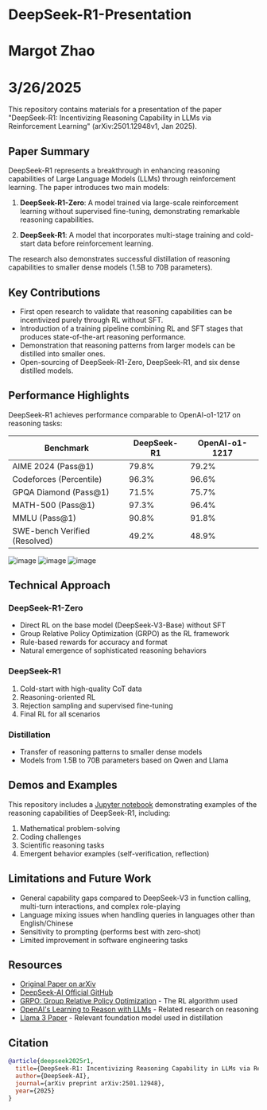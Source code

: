 # DeepSeek-R1-Presentation
# Margot Zhao
# 3/26/2025

This repository contains materials for a presentation of the paper "DeepSeek-R1: Incentivizing Reasoning Capability in LLMs via Reinforcement Learning" (arXiv:2501.12948v1, Jan 2025).

## Paper Summary

DeepSeek-R1 represents a breakthrough in enhancing reasoning capabilities of Large Language Models (LLMs) through reinforcement learning. The paper introduces two main models:

1. **DeepSeek-R1-Zero**: A model trained via large-scale reinforcement learning without supervised fine-tuning, demonstrating remarkable reasoning capabilities.

2. **DeepSeek-R1**: A model that incorporates multi-stage training and cold-start data before reinforcement learning.

The research also demonstrates successful distillation of reasoning capabilities to smaller dense models (1.5B to 70B parameters).

## Key Contributions

- First open research to validate that reasoning capabilities can be incentivized purely through RL without SFT.
- Introduction of a training pipeline combining RL and SFT stages that produces state-of-the-art reasoning performance.
- Demonstration that reasoning patterns from larger models can be distilled into smaller ones.
- Open-sourcing of DeepSeek-R1-Zero, DeepSeek-R1, and six dense distilled models.

## Performance Highlights

DeepSeek-R1 achieves performance comparable to OpenAI-o1-1217 on reasoning tasks:

| Benchmark | DeepSeek-R1 | OpenAI-o1-1217 |
|-----------|-------------|----------------|
| AIME 2024 (Pass@1) | 79.8% | 79.2% |
| Codeforces (Percentile) | 96.3% | 96.6% |
| GPQA Diamond (Pass@1) | 71.5% | 75.7% |
| MATH-500 (Pass@1) | 97.3% | 96.4% |
| MMLU (Pass@1) | 90.8% | 91.8% |
| SWE-bench Verified (Resolved) | 49.2% | 48.9% |
![image](https://github.com/user-attachments/assets/5bded521-b00a-45d5-9ea1-386c7bcb18a0)
![image](https://github.com/user-attachments/assets/cdb4ee9f-655d-4768-b4dc-dca0c900bc1b)
![image](https://github.com/user-attachments/assets/b7107916-01ce-4896-b5a1-2745ecc89dde)




## Technical Approach

### DeepSeek-R1-Zero
- Direct RL on the base model (DeepSeek-V3-Base) without SFT
- Group Relative Policy Optimization (GRPO) as the RL framework
- Rule-based rewards for accuracy and format
- Natural emergence of sophisticated reasoning behaviors

### DeepSeek-R1
1. Cold-start with high-quality CoT data
2. Reasoning-oriented RL
3. Rejection sampling and supervised fine-tuning
4. Final RL for all scenarios

### Distillation
- Transfer of reasoning patterns to smaller dense models
- Models from 1.5B to 70B parameters based on Qwen and Llama

## Demos and Examples

This repository includes a [Jupyter notebook](./demos/reasoning_examples.ipynb) demonstrating examples of the reasoning capabilities of DeepSeek-R1, including:

1. Mathematical problem-solving
2. Coding challenges
3. Scientific reasoning tasks
4. Emergent behavior examples (self-verification, reflection)

## Limitations and Future Work

- General capability gaps compared to DeepSeek-V3 in function calling, multi-turn interactions, and complex role-playing
- Language mixing issues when handling queries in languages other than English/Chinese
- Sensitivity to prompting (performs best with zero-shot)
- Limited improvement in software engineering tasks

## Resources

- [Original Paper on arXiv](https://arxiv.org/abs/2501.12948)
- [DeepSeek-AI Official GitHub](https://github.com/deepseek-ai)
- [GRPO: Group Relative Policy Optimization](https://arxiv.org/abs/2402.03300) - The RL algorithm used
- [OpenAI's Learning to Reason with LLMs](https://openai.com/index/learning-to-reason-with-llms/) - Related research on reasoning
- [Llama 3 Paper](https://arxiv.org/abs/2407.21783) - Relevant foundation model used in distillation

## Citation

```bibtex
@article{deepseek2025r1,
  title={DeepSeek-R1: Incentivizing Reasoning Capability in LLMs via Reinforcement Learning},
  author={DeepSeek-AI},
  journal={arXiv preprint arXiv:2501.12948},
  year={2025}
}
